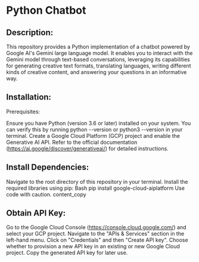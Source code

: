 # Python Chatbot

## Description:

This repository provides a Python implementation of a chatbot powered by Google AI's Gemini large language model. It enables you to interact with the Gemini model through text-based conversations, leveraging its capabilities for generating creative text formats, translating languages, writing different kinds of creative content, and answering your questions in an informative way.

## Installation:

Prerequisites:

Ensure you have Python (version 3.6 or later) installed on your system. You can verify this by running python --version or python3 --version in your terminal.
Create a Google Cloud Platform (GCP) project and enable the Generative AI API. Refer to the official documentation (https://ai.google/discover/generativeai/) for detailed instructions.

## Install Dependencies:

Navigate to the root directory of this repository in your terminal.
Install the required libraries using pip:
Bash
pip install google-cloud-aiplatform
Use code with caution.
content_copy
## Obtain API Key:

Go to the Google Cloud Console (https://console.cloud.google.com/) and select your GCP project.
Navigate to the "APIs & Services" section in the left-hand menu.
Click on "Credentials" and then "Create API key".
Choose whether to provision a new API key in an existing or new Google Cloud project.
Copy the generated API key for later use.
